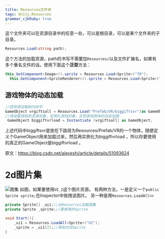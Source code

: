 ```yaml
---
title: Resources文件夹
tags: Unity,Resources
grammar_cjkRuby: true
---
```

这个文件夹可以在资源目录中的任意一处，可以是根目录，可以是某个文件夹的子目录。
```csharp
Resources.Load(string path);
```
这个方法的加载资源，path的书写不需要加`Resources/`以及文件扩展名，如果有多个重名文件的话。使用下面这个**泛型**方法：

```csharp
this.GetComponent<Image>().sprite = Resources.Load<Sprite>("78");
  this.GetComponent<SpriteRenderer>().sprite = Resources.Load<Sprite>("78");
```
## 游戏物体的动态加载

```csharp
//把资源加载到内存中
GameObject vrgiftsall = Resources.Load("Prefab/VR/biggiftsvr")as GameObject;
//用加载得到的资源对象，实例化游戏对象，实现游戏物体的动态加载
 GameObject biggiftvrload = Instantiate (vrgiftsall) as GameObject;
```
上述代码中biggiftsvr是放在下路径为Resources/Prefab/VR的一个物体，随便定义个GameObject用来加载过来，然后再实例化为biggiftvrload ，所以你要使用的真正的GameObject是biggiftvrload 。

原文：https://blog.csdn.net/alayeshi/article/details/51093624 

# 2d图片集

![图集](https://i.loli.net/2019/02/14/5c658b496fe28.jpg)
如图，如果要使用`UI_2`这个图片资源。
有两种方法，一是定义一个`public Sprite sprite;`在Inspector中拖拽该图片。
另一种是用`Resources.LoadAll<>`
```csharp
private Sprite[] _ui1;//从Resources加载图集
private Sprite _sprite;//要使用的Sprite

void Start(){
    _ui1 = Resources.LoadAll<Sprite>("UI");
    _sprite = _ui1[2];//得到对应Sprite
}
```

